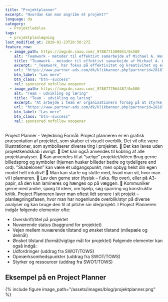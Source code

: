 ```yaml
---
title: "Projektplanner"
excerpt: "Hvordan kan man angribe et projekt?"
language: da
category:
  - Projektledelse
tags:
  - projektplanlægning
last_modified_at: 2020-01-23T20:50:27Z
feature_row:
  - image_path: https://imgcdn.saxo.com/_9788771580051/0x500
    alt: "Teamwork - metoder til effektivt samarbejde af Michael A. West"
    title: "Teamwork - metoder til effektivt samarbejde af Michael A. West"
    excerpt: "_Teamwork_ har fokus på effektivitet og kreativitet og er for alle, der på den ene eller anden måde bruger teamwork i deres dagligdag. Bogen er fyldt med praktiske eksempler og teori, der kan hjælpe et team med at opstille mål og opnå dem."
    url: "https://www.partner-ads.com/dk/klikbanner.php?partnerid=28187&bannerid=43264&htmlurl=https://www.saxo.com/dk/teamwork_michael-a-west_haeftet_9788771580051"
    btn_label: "Læs mere"
    btn_class: "btn--success"
    rel: sponsored nofollow noopener
  - image_path: https://imgcdn.saxo.com/_9788777064487/0x500
    alt: "Team - udvikling og læring"
    title: "Team - udvikling og læring"
    excerpt: "At arbejde i team er organisationers forsøg på at styrke udvikling af faglige og personlige potentialer og kompetencer. Bogens formål er at give svar på, hvordan udvikling og læring i team kan blive en succes, fx om sporten er en passende metafor til at fremme teamudvikling og læring og forståelse af samarbejde samt om team på arbejdspladsen kan skabe nye fortællinger om medarbejdernes måde at se på samarbejde og gensidig udvikling."
    url: "https://www.partner-ads.com/dk/klikbanner.php?partnerid=28187&bannerid=43264&htmlurl=https://www.saxo.com/dk/team-udvikling-og-laering_morten-bertelsen-red-reinhard-stelter-red_haeftet_9788777064487"
    btn_label: "Læs mere"
    btn_class: "btn--success"
    rel: sponsored nofollow noopener
---
```


Project Planner - Vejledning
Formål:
Project planneren er en grafisk præsentation af projektet, som skaber et visuelt overblik. Det vil
ofte være illustrationer, som symboliserer diverse ting i projektet.
 Det kan laves uden projektkendskab i øvrigt.
 Det kan også anvendes til kobling af alle projektanalyser.
 Kan anvendes til at ”sælge” projektet/idéen
Brug gerne billedsprog og symboler (hjernen husker billeder bedre og tydeligere end ord).
”Skabelonen” kan være et udgangspunkt, men opbyg helst din egen model helt intuitivt!
 Man kan starte og slutte med, hvad man vil, hvor man vil i planneren.
 Lav den gerne stor (fysisk – f.eks. flip over), eller på A3- papir, så den kan lamineres og
hænges op på væggen.
 Kommuniker gerne med andre, spørg til ideer, om hjælp, søg sparring og konstruktiv
kritik.
Project Planneren laver man oftest lidt senere i sit projekt – planlægningsfasen, hvor man har
nogenlunde overblik/styr på diverse analyser og kan bruge den til at pitche sin ide/projekt.
I Project Planneren indgår følgende elementer ofte:
- Overskrift/titel på projektet
- Nuværende status (baggrund for projektet)
- Vejen mellem nuværende tilstand og ønsket tilstand (milepæle og delmål)
- Ønsket tilstand (formål/vigtige mål for projektet)
Følgende elementer kan også indgå:
- Udfordringer (uddrag fra SWOT/TOWS)
- Opmærksomhedspunkter (uddrag fra SWOT/TOWS)
- Styrker og ressourcer (uddrag fra SWOT/TOWS) 

## Eksempel på en Project Planner


{% include figure image_path="/assets/images/blog/projektplanner.png" %}
